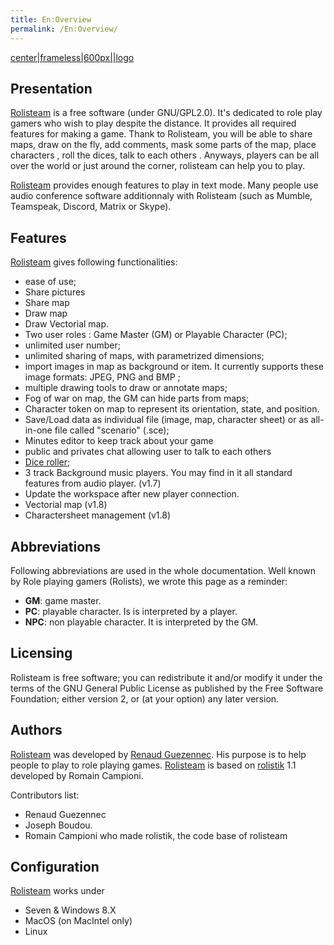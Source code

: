 ```yaml
---
title: En:Overview
permalink: /En:Overview/
---
```


[center\|frameless\|600px\|\|logo](/Image:_Pixture_reloaded_logo.png "wikilink")

Presentation
------------

[Rolisteam](/Rolisteam "wikilink") is a free software (under
GNU/GPL2.0). It's dedicated to role play gamers who wish to play despite
the distance. It provides all required features for making a game. Thank
to Rolisteam, you will be able to share maps, draw on the fly, add
comments, mask some parts of the map, place characters , roll the dices,
talk to each others . Anyways, players can be all over the world or just
around the corner, rolisteam can help you to play.

[Rolisteam](/Rolisteam "wikilink") provides enough features to play in
text mode. Many people use audio conference software additionnaly with
Rolisteam (such as Mumble, Teamspeak, Discord, Matrix or Skype).

Features
--------

[Rolisteam](/Rolisteam "wikilink") gives following functionalities:

-   ease of use;
-   Share pictures
-   Share map
-   Draw map
-   Draw Vectorial map.
-   Two user roles : Game Master (GM) or Playable Character (PC);
-   unlimited user number;
-   unlimited sharing of maps, with parametrized dimensions;
-   import images in map as background or item. It currently supports
    these image formats: JPEG, PNG and BMP ;
-   multiple drawing tools to draw or annotate maps;
-   Fog of war on map, the GM can hide parts from maps;
-   Character token on map to represent its orientation, state, and
    position.
-   Save/Load data as individual file (image, map, character sheet) or
    as all-in-one file called "scenario" (.sce);
-   Minutes editor to keep track about your game
-   public and privates chat allowing user to talk to each others
-   [Dice roller](/En:Dice "wikilink");
-   3 track Background music players. You may find in it all standard
    features from audio player. (v1.7)
-   Update the workspace after new player connection.
-   Vectorial map (v1.8)
-   Charactersheet management (v1.8)

Abbreviations
-------------

Following abbreviations are used in the whole documentation. Well known
by Role playing gamers (Rolists), we wrote this page as a reminder:

-   **GM**: game master.
-   **PC**: playable character. Is is interpreted by a player.
-   **NPC**: non playable character. It is interpreted by the GM.

Licensing
---------

Rolisteam is free software; you can redistribute it and/or modify it
under the terms of the GNU General Public License as published by the
Free Software Foundation; either version 2, or (at your option) any
later version.

Authors
-------

[Rolisteam](/Rolisteam "wikilink") was developed by [Renaud
Guezennec](/Renaud_Guezennec "wikilink"). His purpose is to help people
to play to role playing games.
[Rolisteam](/Rolisteam "wikilink") is based on
[rolistik](/rolistik "wikilink") 1.1 developed by Romain Campioni.

Contributors list:

-   Renaud Guezennec
-   Joseph Boudou.
-   Romain Campioni who made rolistik, the code base of rolisteam

Configuration
-------------

[Rolisteam](/Rolisteam "wikilink") works under

-   Seven & Windows 8.X
-   MacOS (on MacIntel only)
-   Linux